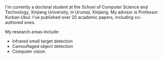 I'm currently a doctoral student at the School of Computer Science and Technology, Xinjiang University, in Urumqi, Xinjiang. My advisor is Professor Kurban Ubul. I've published over 20 academic papers, including co-authored ones.

My research areas include:
- Infrared small target detection
- Camouflaged object detection
- Computer vision